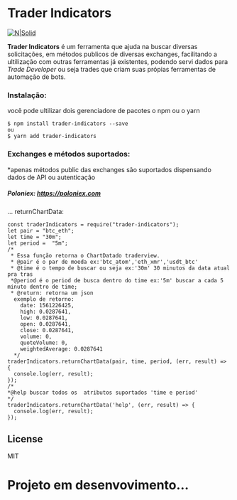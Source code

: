 <h1><a id="Trader_Indicators_0"></a>Trader Indicators</h1>
<p><a href="https://www.npmjs.com/package/trader-indicators"><img src="http://i65.tinypic.com/2dtvm89.jpg" alt="N|Solid"></a></p>
<p><strong>Trader Indicators</strong> é um ferramenta que ajuda na buscar diversas solicitações, em métodos publicos de diversas exchanges, facilitando a ultilização com outras ferramentas já existentes, podendo servi dados para <em>Trade Developer</em> ou seja  trades que criam suas própias ferramentas de automação de bots.</p>
<h3><a id="Instalao_7"></a>Instalação:</h3>
<p>você pode ultilizar dois gerenciadore de pacotes o npm ou o yarn</p>
<pre><code class="language-sh">$ npm install trader-indicators --save
ou
$ yarn add trader-indicators
</code></pre>
<h3><a id="Exchanges_e_mtodos_suportados_16"></a>Exchanges e métodos suportados:</h3>
<p>*apenas métodos public das exchanges são suportados dispensando dados de API ou autenticação</p>
<h5><a id="Poloniex__httpspoloniexcom_18"></a>Poloniex:  <a href="https://poloniex.com">https://poloniex.com</a></h5>
<p>… returnChartData:</p>
<pre><code class="language-js"><span class="hljs-keyword">const</span> traderIndicators = <span class="hljs-built_in">require</span>(<span class="hljs-string">"trader-indicators"</span>);
<span class="hljs-keyword">let</span> pair = <span class="hljs-string">"btc_eth"</span>;
<span class="hljs-keyword">let</span> time = <span class="hljs-string">"30m"</span>;
<span class="hljs-keyword">let</span> period =  <span class="hljs-string">"5m"</span>;
<span class="hljs-comment">/*
 * Essa função retorna o ChartDatado traderview.
 * @pair é o par de moeda ex:'btc_atom','eth_xmr','usdt_btc'
 * @time é o tempo de buscar ou seja ex:'30m' 30 minutos da data atual pra tras
 *@period é o period de busca dentro do time ex:'5m' buscar a cada 5 minuto dentro de time;
 * @return: retorna um json
  exemplo de retorno: 
    date: 1561226425,
    high: 0.0287641,
    low: 0.0287641,
    open: 0.0287641,
    close: 0.0287641,
    volume: 0,
    quoteVolume: 0,
    weightedAverage: 0.0287641
  */</span>
traderIndicators.returnChartData(pair, time, period, (err, result) =&gt; {
  <span class="hljs-built_in">console</span>.log(err, result);
});
<span class="hljs-comment">/*
*@help buscar todos os  atributos suportados 'time e period'
*/</span>
traderIndicators.returnChartData(<span class="hljs-string">'help'</span>, (err, result) =&gt; {
  <span class="hljs-built_in">console</span>.log(err, result);
});
</code></pre>
<h2><a id="License_55"></a>License</h2>
<p>MIT</p>
<h1><a id="Projeto_em_desenvovimento_61"></a>Projeto em desenvovimento…</h1>

